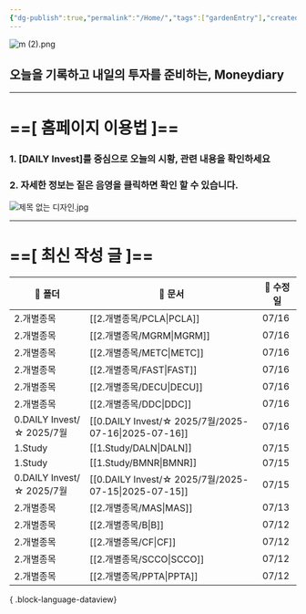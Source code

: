 ```yaml
---
{"dg-publish":true,"permalink":"/Home/","tags":["gardenEntry"],"created":"2025-06-09T13:40:49.286+09:00","updated":"2025-07-10T17:49:28.868+09:00"}
---
```


![m (2).png](/img/user/attachments/m%20(2).png)
## 오늘을 기록하고 내일의 투자를 준비하는, Moneydiary

------

# ==[ 홈페이지 이용법 ]==  

### 1. [DAILY Invest]를 중심으로 오늘의 시황, 관련 내용을 확인하세요

### 2. 자세한 정보는 짙은 음영을 클릭하면 확인 할 수 있습니다.

![제목 없는 디자인.jpg](/img/user/attachments/%EC%A0%9C%EB%AA%A9%20%EC%97%86%EB%8A%94%20%EB%94%94%EC%9E%90%EC%9D%B8.jpg)

----

# ==[ 최신 작성 글 ]==

| 📁 폴더                    | 📄 문서                                                  | 📅 수정일 |
| ------------------------ | ------------------------------------------------------ | ------ |
| 2.개별종목                   | [[2.개별종목/PCLA\|PCLA]]                               | 07/16  |
| 2.개별종목                   | [[2.개별종목/MGRM\|MGRM]]                               | 07/16  |
| 2.개별종목                   | [[2.개별종목/METC\|METC]]                               | 07/16  |
| 2.개별종목                   | [[2.개별종목/FAST\|FAST]]                               | 07/16  |
| 2.개별종목                   | [[2.개별종목/DECU\|DECU]]                               | 07/16  |
| 2.개별종목                   | [[2.개별종목/DDC\|DDC]]                                 | 07/16  |
| 0.DAILY Invest/☆ 2025/7월 | [[0.DAILY Invest/☆ 2025/7월/2025-07-16\|2025-07-16]] | 07/16  |
| 1.Study                  | [[1.Study/DALN\|DALN]]                              | 07/15  |
| 1.Study                  | [[1.Study/BMNR\|BMNR]]                              | 07/15  |
| 0.DAILY Invest/☆ 2025/7월 | [[0.DAILY Invest/☆ 2025/7월/2025-07-15\|2025-07-15]] | 07/15  |
| 2.개별종목                   | [[2.개별종목/MAS\|MAS]]                                 | 07/13  |
| 2.개별종목                   | [[2.개별종목/B\|B]]                                     | 07/12  |
| 2.개별종목                   | [[2.개별종목/CF\|CF]]                                   | 07/12  |
| 2.개별종목                   | [[2.개별종목/SCCO\|SCCO]]                               | 07/12  |
| 2.개별종목                   | [[2.개별종목/PPTA\|PPTA]]                               | 07/12  |

{ .block-language-dataview}

